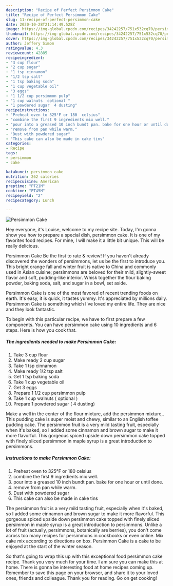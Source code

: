 ```yaml
---
description: "Recipe of Perfect Persimmon Cake"
title: "Recipe of Perfect Persimmon Cake"
slug: 11-recipe-of-perfect-persimmon-cake
date: 2020-10-28T21:14:49.528Z
image: https://img-global.cpcdn.com/recipes/34242257/751x532cq70/persimmon-cake-recipe-main-photo.jpg
thumbnail: https://img-global.cpcdn.com/recipes/34242257/751x532cq70/persimmon-cake-recipe-main-photo.jpg
cover: https://img-global.cpcdn.com/recipes/34242257/751x532cq70/persimmon-cake-recipe-main-photo.jpg
author: Jeffery Simon
ratingvalue: 4.3
reviewcount: 42885
recipeingredient:
- "3 cup flour"
- "2 cup sugar"
- "1 tsp cinnamon"
- "1/2 tsp salt"
- "1 tsp baking soda"
- "1 cup vegetable oil"
- "3 eggs"
- "1 1/2 cup persimmon pulp"
- "1 cup walnuts  optional "
- "1 powdered sugar  4 dusting"
recipeinstructions:
- "Preheat oven to 325°F or 180  celsius"
- "combine the first 9 ingredients mix well."
- "pour into a greased 10 inch bundt pan. bake for one hour or until done."
- "remove from pan while warm."
- "Dust with powdered sugar"
- "This cake can also be made in cake tins"
categories:
- Recipe
tags:
- persimmon
- cake

katakunci: persimmon cake 
nutrition: 262 calories
recipecuisine: American
preptime: "PT21M"
cooktime: "PT45M"
recipeyield: "2"
recipecategory: Lunch

---
```



![Persimmon Cake](https://img-global.cpcdn.com/recipes/34242257/751x532cq70/persimmon-cake-recipe-main-photo.jpg)

Hey everyone, it's Louise, welcome to my recipe site. Today, I'm gonna show you how to prepare a special dish, persimmon cake. It is one of my favorites food recipes. For mine, I will make it a little bit unique. This will be really delicious.

Persimmon Cake Be the first to rate &amp; review! If you haven&#39;t already discovered the wonders of persimmons, let us be the first to introduce you. This bright orange fall and winter fruit is native to China and commonly used in Asian cuisine; persimmons are beloved for their mild, slightly-sweet flavor and soft, pudding-like interior. Whisk together the flour baking powder, baking soda, salt, and sugar in a bowl, set aside.

Persimmon Cake is one of the most favored of recent trending foods on earth. It's easy, it is quick, it tastes yummy. It's appreciated by millions daily. Persimmon Cake is something which I've loved my entire life. They are nice and they look fantastic.


To begin with this particular recipe, we have to first prepare a few components. You can have persimmon cake using 10 ingredients and 6 steps. Here is how you cook that.

<!--inarticleads1-->

##### The ingredients needed to make Persimmon Cake:

1. Take 3 cup flour
1. Make ready 2 cup sugar
1. Take 1 tsp cinnamon
1. Make ready 1/2 tsp salt
1. Get 1 tsp baking soda
1. Take 1 cup vegetable oil
1. Get 3 eggs
1. Prepare 1 1/2 cup persimmon pulp
1. Take 1 cup walnuts ( optional )
1. Prepare 1 powdered sugar ( 4 dusting)


Make a well in the center of the flour mixture, add the persimmon mixture,. This pudding cake is super moist and chewy, similar to an English toffee pudding cake. The persimmon fruit is a very mild tasting fruit, especially when it&#39;s baked, so I added some cinnamon and brown sugar to make it more flavorful. This gorgeous spiced upside down persimmon cake topped with finely sliced persimmon in maple syrup is a great introduction to persimmons. 

<!--inarticleads2-->

##### Instructions to make Persimmon Cake:

1. Preheat oven to 325°F or 180  celsius
1. combine the first 9 ingredients mix well.
1. pour into a greased 10 inch bundt pan. bake for one hour or until done.
1. remove from pan while warm.
1. Dust with powdered sugar
1. This cake can also be made in cake tins


The persimmon fruit is a very mild tasting fruit, especially when it&#39;s baked, so I added some cinnamon and brown sugar to make it more flavorful. This gorgeous spiced upside down persimmon cake topped with finely sliced persimmon in maple syrup is a great introduction to persimmons. Unlike a lot of fruit (actually, persimmons, botanically are berries), you don&#39;t come across too many recipes for persimmons in cookbooks or even online. Mix cake mix according to directions on box. Persimmon Cake is a cake to be enjoyed at the start of the winter season. 

So that's going to wrap this up with this exceptional food persimmon cake recipe. Thank you very much for your time. I am sure you can make this at home. There is gonna be interesting food at home recipes coming up. Remember to save this page on your browser, and share it to your loved ones, friends and colleague. Thank you for reading. Go on get cooking!
